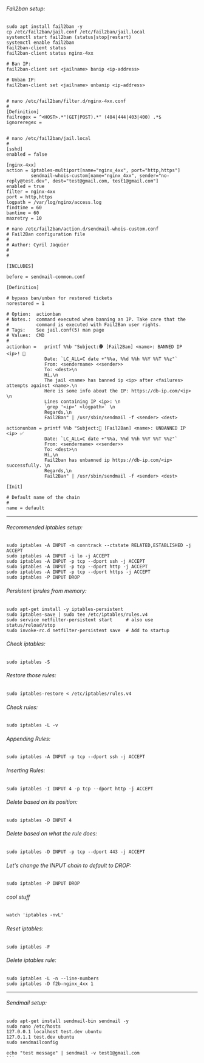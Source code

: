 ###### Fail2ban setup:
```
sudo apt install fail2ban -y
cp /etc/fail2ban/jail.conf /etc/fail2ban/jail.local
systemctl start fail2ban (status|stop|restart)
systemctl enable fail2ban
fail2ban-client status
fail2ban-client status nginx-4xx

# Ban IP:
fail2ban-client set <jailname> banip <ip-address>

# Unban IP:
fail2ban-client set <jailname> unbanip <ip-address>


# nano /etc/fail2ban/filter.d/nginx-4xx.conf 
#
[Definition]
failregex = ^<HOST>.*"(GET|POST).*" (404|444|403|400) .*$
ignoreregex =


# nano /etc/fail2ban/jail.local
#
[sshd]
enabled = false

[nginx-4xx]
action = iptables-multiport[name="nginx_4xx", port="http,https"]
         sendmail-whois-custom[name="nginx_4xx", sender="no-reply@test.dev", dest="test@gmail.com, test1@gmail.com"]
enabled = true
filter = nginx-4xx
port = http,https
logpath = /var/log/nginx/access.log
findtime = 60
bantime = 60
maxretry = 10

# nano /etc/fail2ban/action.d/sendmail-whois-custom.conf
# Fail2Ban configuration file
#
# Author: Cyril Jaquier
#
#

[INCLUDES]

before = sendmail-common.conf

[Definition]

# bypass ban/unban for restored tickets
norestored = 1

# Option:  actionban
# Notes.:  command executed when banning an IP. Take care that the
#          command is executed with Fail2Ban user rights.
# Tags:    See jail.conf(5) man page
# Values:  CMD
#
actionban =   printf %%b "Subject:🕵️ [Fail2Ban] <name>: BANNED IP <ip>! 🔨
              Date: `LC_ALL=C date +"%%a, %%d %%h %%Y %%T %%z"`
              From: <sendername> <<sender>>
              To: <dest>\n
              Hi,\n
              The jail <name> has banned ip <ip> after <failures> attempts against <name>.\n
              Here is some info about the IP: https://db-ip.com/<ip> \n
              Lines containing IP <ip>: \n
              `grep '<ip>' <logpath>` \n
              Regards,\n
              Fail2Ban" | /usr/sbin/sendmail -f <sender> <dest>

actionunban = printf %%b "Subject:🔔 [Fail2Ban] <name>: UNBANNED IP <ip> ✅
              Date: `LC_ALL=C date +"%%a, %%d %%h %%Y %%T %%z"`
              From: <sendername> <<sender>>
              To: <dest>\n
              Hi,\n
              Fail2ban has unbanned ip https://db-ip.com/<ip> successfully. \n
              Regards,\n
              Fail2Ban" | /usr/sbin/sendmail -f <sender> <dest>

[Init]

# Default name of the chain
#
name = default

````

--------------------------------------------------------------------------------------------
###### Recommended iptables setup:
```
sudo iptables -A INPUT -m conntrack --ctstate RELATED,ESTABLISHED -j ACCEPT
sudo iptables -A INPUT -i lo -j ACCEPT
sudo iptables -A INPUT -p tcp --dport ssh -j ACCEPT
sudo iptables -A INPUT -p tcp --dport http -j ACCEPT
sudo iptables -A INPUT -p tcp --dport https -j ACCEPT
sudo iptables -P INPUT DROP
```

###### Persistent iprules from memory: 
```
sudo apt-get install -y iptables-persistent
sudo iptables-save | sudo tee /etc/iptables/rules.v4
sudo service netfilter-persistent start     # also use status/reload/stop
sudo invoke-rc.d netfilter-persistent save  # Add to startup
```

###### Check iptables:
```
sudo iptables -S
```

###### Restore those rules:
```
sudo iptables-restore < /etc/iptables/rules.v4
```

###### Check rules:
```
sudo iptables -L -v
```

###### Appending Rules:
```
sudo iptables -A INPUT -p tcp --dport ssh -j ACCEPT
```

###### Inserting Rules:
```
sudo iptables -I INPUT 4 -p tcp --dport http -j ACCEPT
```

###### Delete based on its position:
```
sudo iptables -D INPUT 4
```

###### Delete based on what the rule does:
```
sudo iptables -D INPUT -p tcp --dport 443 -j ACCEPT
```

###### Let's change the INPUT chain to default to DROP:
```
sudo iptables -P INPUT DROP
```

###### cool stuff
```
watch 'iptables -nvL'
```

###### Reset iptables:
```
sudo iptables -F
```

###### Delete iptables rule:
```
sudo iptables -L -n --line-numbers
sudo iptables -D f2b-nginx_4xx 1
```

----------------------------------------------------------------------------------------------------
###### Sendmail setup:
````
sudo apt-get install sendmail-bin sendmail -y
sudo nano /etc/hosts
127.0.0.1 localhost test.dev ubuntu
127.0.1.1 test.dev ubuntu
sudo sendmailconfig

echo "test message" | sendmail -v test1@gmail.com
```